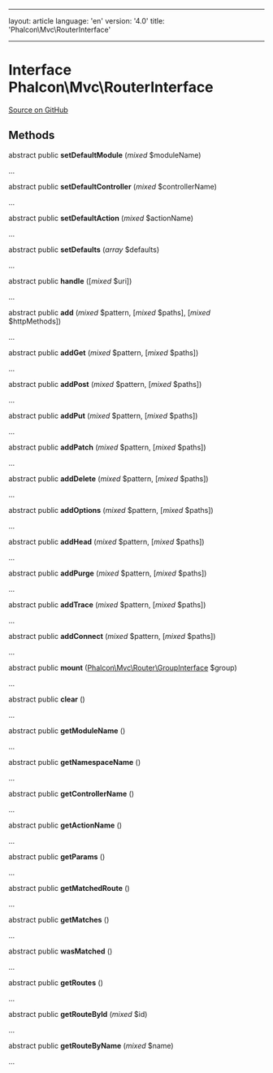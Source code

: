 * * *

layout: article language: 'en' version: '4.0' title: 'Phalcon\Mvc\RouterInterface'

* * *

# Interface **Phalcon\Mvc\RouterInterface**

<a href="https://github.com/phalcon/cphalcon/tree/v4.0.0/phalcon/mvc/routerinterface.zep" class="btn btn-default btn-sm">Source on GitHub</a>

## Methods

abstract public **setDefaultModule** (*mixed* $moduleName)

...

abstract public **setDefaultController** (*mixed* $controllerName)

...

abstract public **setDefaultAction** (*mixed* $actionName)

...

abstract public **setDefaults** (*array* $defaults)

...

abstract public **handle** ([*mixed* $uri])

...

abstract public **add** (*mixed* $pattern, [*mixed* $paths], [*mixed* $httpMethods])

...

abstract public **addGet** (*mixed* $pattern, [*mixed* $paths])

...

abstract public **addPost** (*mixed* $pattern, [*mixed* $paths])

...

abstract public **addPut** (*mixed* $pattern, [*mixed* $paths])

...

abstract public **addPatch** (*mixed* $pattern, [*mixed* $paths])

...

abstract public **addDelete** (*mixed* $pattern, [*mixed* $paths])

...

abstract public **addOptions** (*mixed* $pattern, [*mixed* $paths])

...

abstract public **addHead** (*mixed* $pattern, [*mixed* $paths])

...

abstract public **addPurge** (*mixed* $pattern, [*mixed* $paths])

...

abstract public **addTrace** (*mixed* $pattern, [*mixed* $paths])

...

abstract public **addConnect** (*mixed* $pattern, [*mixed* $paths])

...

abstract public **mount** ([Phalcon\Mvc\Router\GroupInterface](/4.0/en/api/Phalcon_Mvc_Router_GroupInterface) $group)

...

abstract public **clear** ()

...

abstract public **getModuleName** ()

...

abstract public **getNamespaceName** ()

...

abstract public **getControllerName** ()

...

abstract public **getActionName** ()

...

abstract public **getParams** ()

...

abstract public **getMatchedRoute** ()

...

abstract public **getMatches** ()

...

abstract public **wasMatched** ()

...

abstract public **getRoutes** ()

...

abstract public **getRouteById** (*mixed* $id)

...

abstract public **getRouteByName** (*mixed* $name)

...